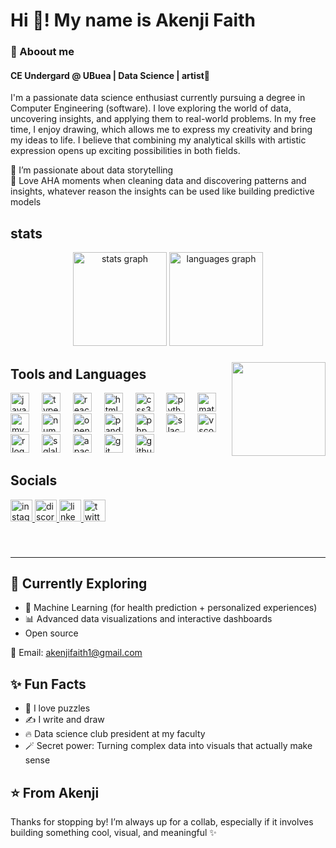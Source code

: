 <h1 align="left">Hi 👋! My name is Akenji Faith</h2>

### 🚀 Aboout me

 #### CE Undergard @ UBuea | Data Science | artist🎨

I'm a passionate data science enthusiast currently pursuing a degree in Computer Engineering (software). I love exploring the world of data, uncovering insights, and applying them to real-world problems. In my free time, I enjoy drawing, which allows me to express my creativity and bring my ideas to life. I believe that combining my analytical skills with artistic expression opens up exciting possibilities in both fields.

🎯 I’m passionate about data storytelling <br>
🧠 Love AHA moments when cleaning data and discovering patterns and insights, whatever reason the insights can be used like building predictive models


 
##  stats
<div align="center">
  <img src="https://github-readme-stats.vercel.app/api?username=Akenji&hide_title=false&hide_rank=false&show_icons=true&include_all_commits=true&count_private=true&disable_animations=false&theme=dracula&locale=en&hide_border=false" height="150" alt="stats graph"  />
  <img src="https://github-readme-stats.vercel.app/api/top-langs?username=Akenji&locale=en&hide_title=false&layout=compact&card_width=320&langs_count=5&theme=dracula&hide_border=false" height="150" alt="languages graph"  />
</div>


###

<img align="right" height="150" src="https://i.imgflip.com/65efzo.gif"  />


## Tools and Languages

<div align="left">
  <img src="https://cdn.jsdelivr.net/gh/devicons/devicon/icons/javascript/javascript-original.svg" height="30" alt="javascript logo"  />
  <img width="12" />
  <img src="https://cdn.jsdelivr.net/gh/devicons/devicon/icons/typescript/typescript-original.svg" height="30" alt="typescript logo"  />
  <img width="12" />
  <img src="https://cdn.jsdelivr.net/gh/devicons/devicon/icons/react/react-original.svg" height="30" alt="react logo"  />
  <img width="12" />
  <img src="https://cdn.jsdelivr.net/gh/devicons/devicon/icons/html5/html5-original.svg" height="30" alt="html5 logo"  />
  <img width="12" />
  <img src="https://cdn.jsdelivr.net/gh/devicons/devicon/icons/css3/css3-original.svg" height="30" alt="css3 logo"  />
  <img width="12" />
  <img src="https://cdn.jsdelivr.net/gh/devicons/devicon/icons/python/python-original.svg" height="30" alt="python logo"  />
  <img width="12" />
  <img src="https://cdn.jsdelivr.net/gh/devicons/devicon/icons/matlab/matlab-original.svg" height="30" alt="matlab logo"  />
  <img width="12" />
  <img src="https://cdn.jsdelivr.net/gh/devicons/devicon/icons/mysql/mysql-original.svg" height="30" alt="mysql logo"  />
  <img width="12" />
  <img src="https://cdn.jsdelivr.net/gh/devicons/devicon/icons/numpy/numpy-original.svg" height="30" alt="numpy logo"  />
  <img width="12" />
  <img src="https://cdn.jsdelivr.net/gh/devicons/devicon/icons/opencv/opencv-original.svg" height="30" alt="opencv logo"  />
  <img width="12" />
  <img src="https://cdn.jsdelivr.net/gh/devicons/devicon/icons/pandas/pandas-original.svg" height="30" alt="pandas logo"  />
  <img width="12" />
  <img src="https://cdn.jsdelivr.net/gh/devicons/devicon/icons/php/php-original.svg" height="30" alt="php logo"  />
  <img width="12" />
  <img src="https://cdn.jsdelivr.net/gh/devicons/devicon/icons/slack/slack-original.svg" height="30" alt="slack logo"  />
  <img width="12" />
  <img src="https://cdn.jsdelivr.net/gh/devicons/devicon/icons/vscode/vscode-original.svg" height="30" alt="vscode logo"  />
  <img width="12" />
  <img src="https://cdn.jsdelivr.net/gh/devicons/devicon/icons/r/r-original.svg" height="30" alt="r logo"  />
  <img width="12" />
  <img src="https://cdn.jsdelivr.net/gh/devicons/devicon/icons/sqlalchemy/sqlalchemy-original.svg" height="30" alt="sqlalchemy logo"  />
  <img width="12" />
  <img src="https://cdn.jsdelivr.net/gh/devicons/devicon/icons/apache/apache-original.svg" height="30" alt="apache logo"  />
  <img width="12" />
  <img src="https://cdn.jsdelivr.net/gh/devicons/devicon/icons/git/git-original.svg" height="30" alt="git logo"  />
  <img width="12" />
  <img src="https://cdn.jsdelivr.net/gh/devicons/devicon/icons/github/github-original.svg" height="30" alt="github logo"  />
</div> 


## Socials

<div align="left">
  <a href="https://www.instagram.com/akenji_faith?igsh=eGkwZWUxOHI2dzMz" target="_blank">
    <img src="https://img.shields.io/static/v1?message=Instagram&logo=instagram&label=&color=E4405F&logoColor=white&labelColor=&style=for-the-badge" height="35" alt="instagram logo"  />
  </a>
  <a href="https://discordapp.com/users/1238202339031253087" target="_blank">
    <img src="https://img.shields.io/static/v1?message=Discord&logo=discord&label=&color=7289DA&logoColor=white&labelColor=&style=for-the-badge" height="35" alt="discord logo"  />
  </a>
  <a href="https://www.linkedin.com/in/akenji06" target="_blank">
    <img src="https://img.shields.io/static/v1?message=LinkedIn&logo=linkedin&label=&color=0077B5&logoColor=white&labelColor=&style=for-the-badge" height="35" alt="linkedin logo"  />
  </a>
  <a href="https://x.com/Akenjiiii" target="_blank">
    <img src="https://img.shields.io/static/v1?message=Twitter&logo=twitter&label=&color=1DA1F2&logoColor=white&labelColor=&style=for-the-badge" height="35" alt="twitter logo"  />
  </a>
</div>

###

<br clear="both">

----
## 🌱 Currently Exploring
- 🤖 Machine Learning (for health prediction + personalized experiences)
- 📊 Advanced data visualizations and interactive dashboards
- Open source

📧 Email: akenjifaith1@gmail.com


## ✨ Fun Facts
- 🧩 I love puzzles
- ✍️ I write and draw
- 🔥 Data science club president at my faculty
- 🪄 Secret power: Turning complex data into visuals that actually make sense

## ⭐ From Akenji
Thanks for stopping by! I’m always up for a collab, especially if it involves building something cool, visual, and meaningful ✨



<!--<img src="https://raw.githubusercontent.com/Akenji/Akenji/output/snake.svg" alt="Snake animation" />

###

<div align="center">
  <img src="https://profile-counter.glitch.me/Akenji/count.svg?"  />
</div>

###

<div align="center">
  <img src="https://profile-counter.glitch.me/Akenji/count.svg?"  />
</div>

###

<div align="center">
  <img src="https://profile-counter.glitch.me/Akenji/count.svg?"  />
</div>

###

<div align="center">
  <img src="https://profile-counter.glitch.me/Akenji/count.svg?"  />
</div>

###

<!-- <picture>
  <source media="(prefers-color-scheme: dark)" srcset="https://raw.githubusercontent.com/Akenji/Akenji/output/pacman-contribution-graph-dark.svg">
  <source media="(prefers-color-scheme: light)" srcset="https://raw.githubusercontent.com/Akenji/Akenji/output/pacman-contribution-graph.svg">
  <img alt="pacman contribution graph" src="https://raw.githubusercontent.com/Akenji/Akenji/output/pacman-contribution-graph.svg">
</picture> 

###

<div align="center">
  <img src="https://profile-counter.glitch.me/Akenji/count.svg?"  />
</div> -->

###
